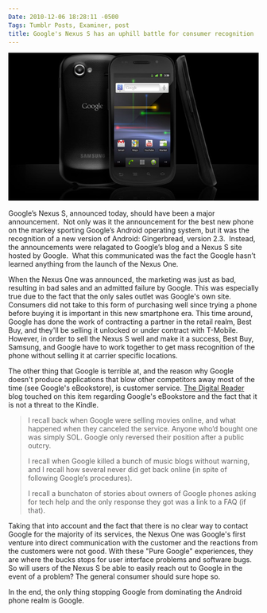 ```yaml
---
Date: 2010-12-06 18:28:11 -0500
Tags: Tumblr Posts, Examiner, post
title: Google's Nexus S has an uphill battle for consumer recognition
---
```


![Beautiful picture but most people will never see it.][image-1]

Google’s Nexus S, announced today, should have been a major announcement.  Not only was it the announcement for the best new phone on the markey sporting Google’s Android operating system, but it was the recognition of a new version of Android: Gingerbread, version 2.3\.  Instead, the announcements were relagated to Google’s blog and a Nexus S site hosted by Google.  What this communicated was the fact the Google hasn’t learned anything from the launch of the Nexus One.

When the Nexus One was announced, the marketing was just as bad, resulting in bad sales and an admitted failure by Google. This was especially true due to the fact that the only sales outlet was Google's own site. Consumers did not take to this form of purchasing well since trying a phone before buying it is important in this new smartphone era. This time around, Google has done the work of contracting a partner in the retail realm, Best Buy, and they'll be selling it unlocked or under contract with T-Mobile. However, in order to sell the Nexus S well and make it a success, Best Buy, Samsung, and Google have to work together to get mass recognition of the phone without selling it at carrier specific locations.

The other thing that Google is terrible at, and the reason why Google doesn't produce applications that blow other competitors away most of the time (see Google's eBookstore), is customer service. [The Digital Reader][1] blog touched on this item regarding Google's eBookstore and the fact that it is not a threat to the Kindle.

> I recall back when Google were selling movies online, and what happened when they canceled the service. Anyone who’d bought one was simply SOL. Google only reversed their position after a public outcry. 
> 
> I recall when Google killed a bunch of music blogs without warning, and I recall how several never did get back online (in spite of following Google’s procedures).
> 
> I recall a bunchaton of stories about owners of Google phones asking for tech help and the only response they got was a link to a FAQ (if that).

Taking that into account and the fact that there is no clear way to contact Google for the majority of its services, the Nexus One was Google's first venture into direct communication with the customer and the reactions from the customers were not good. With these "Pure Google" experiences, they are where the bucks stops for user interface problems and software bugs. So will users of the Nexus S be able to easily reach out to Google in the event of a problem? The general consumer should sure hope so.

In the end, the only thing stopping Google from dominating the Android phone realm is Google.

[1]:	http://the-digital-reader.com/2010/12/06/the-google-ebookstore-is-not-a-serious-threat-to-the-kindle-and-why-im-not-shopping-there/

[image-1]:	/public/assets/examiner/adede5d480acc2a8a33e843bd3842bc8.jpg